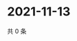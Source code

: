# 2021-11-13

共 0 条

<!-- BEGIN WEIBO -->
<!-- 最后更新时间 Sat Nov 13 2021 21:18:48 GMT+0800 (China Standard Time) -->

<!-- END WEIBO -->
